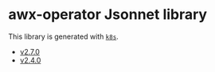 # awx-operator Jsonnet library

This library is generated with [`k8s`](https://github.com/jsonnet-libs/k8s).

- [v2.7.0](v2.7.0/README.md)
- [v2.4.0](v2.4.0/README.md)